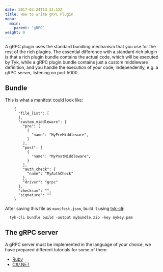 ```yaml
---
date: 2017-03-24T13:32:12Z
title: How to write gRPC Plugin
menu:
  main:
    parent: "gRPC"
weight: 0 
---
```


A gRPC plugin uses the standard bundling mechanism that you use for the rest of the rich plugins. The essential difference with a standard rich plugin is that a rich plugin bundle contains the actual code, which will be executed by Tyk, while a gRPC plugin bundle contains just a custom middleware definition, and you handle the execution of your code, independently, e.g. a gRPC server, listening on port 5000.

## <a name="bundle"></a> Bundle

This is what a manifest could look like:

```
    {
      "file_list": [
      ],
      "custom_middleware": {
        "pre": [
          {
            "name": "MyPreMiddleware",
          }
        ],
        "post": [
          {
            "name": "MyPostMiddleware",
          }
        ],
        "auth_check": {
          "name": "MyAuthCheck"
        },
        "driver": "grpc"
      },
      "checksum": "",
      "signature": ""
    }
```

After saving this file as `manifest.json`, build it using [tyk-cli][1]:

```
  tyk-cli bundle build -output mybundle.zip -key mykey.pem
```

## <a name="server"></a> The gRPC server

A gRPC server must be implemented in the language of your choice, we have prepared different tutorials for some of them:

*   [Ruby][2]
*   [C#/.NET][3]

 [1]: https://github.com/TykTechnologies/tyk-cli
 [2]: https://github.com/TykTechnologies/tyk-plugin-demo-ruby
 [3]: https://github.com/TykTechnologies/tyk-plugin-demo-dotnet


